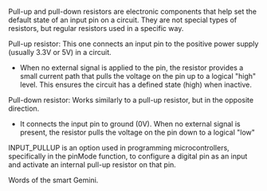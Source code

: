Pull-up and pull-down resistors are electronic components that help set the default state of an input pin on a circuit.
 They are not special types of resistors, but regular resistors used in a specific way.

Pull-up resistor: This one connects an input pin to the positive power supply (usually 3.3V or 5V) in a circuit.
* When no external signal is applied to the pin, the resistor provides a small current path that pulls the voltage on the pin up to a logical "high" level. This ensures the circuit has a defined state (high) when inactive.

Pull-down resistor: Works similarly to a pull-up resistor, but in the opposite direction.
* It connects the input pin to ground (0V). When no external signal is present, the resistor pulls the voltage on the pin down to a logical "low" 

INPUT\_PULLUP is an option used in programming microcontrollers, specifically in the pinMode function, to configure a digital pin as an input and activate an internal pull-up resistor on that pin.

Words of the smart Gemini.
